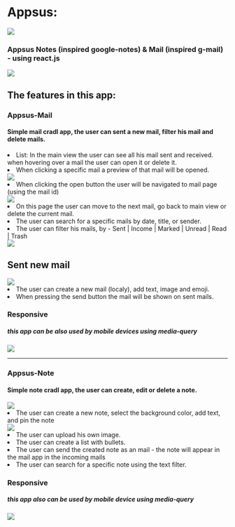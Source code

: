 <h1>Appsus:</h1>

<img src="https://i.imagesup.co/images2/0bc9c5fa988d1096f6ed3caae16fe838f3a2b829.png" />


<h3>Appsus Notes (inspired google-notes) & Mail (inspired g-mail) - using react.js</h3>

<img src="https://im3.ezgif.com/tmp/ezgif-3-4c779d3de4.gif" />


<h2>The features in this app:</h2>

<h3>Appsus-Mail</h3>

<h4>Simple mail cradl app, the user can sent a new mail, filter his mail and delete mails.</h4>

<li>List: In the main view the user can see all his mail sent and received. when hovering over a mail the user can open it or delete it.</li>

<li>When clicking a specific mail a preview of that mail will be opened. </li>

<img src="https://i.imagesup.co/images2/d9e406a76e60dfeff0d964f1fd0c962228d53031.png" />

<li>When clicking the open button the user will be navigated to mail page (using the mail id)</li>

<img src="https://i.imagesup.co/images2/a39d531fd3cb1243ecac711364b7c914f3de9737.png" />

<li>On this page the user can move to the next mail, go back to main view or delete the current mail.</li>

<li>The user can search for a specific mails by date, title, or sender.</li>

<li>The user can filter his mails, by -  Sent | Income | Marked | Unread | Read | Trash</li>

<img src="https://i.imagesup.co/images2/c9260199a3fdc8e6e4b6baf1f11f0d2e691f3076.png" />

<h2>Sent new mail</h2>

<img src="https://i.imagesup.co/images2/2b4dc66ee9cbaad920b8e3bd60ab5da8c476c146.png" />

<li>The user can create a new mail (localy), add text, image and emoji.</li>

<li>When pressing the send button the mail will be shown on sent mails.</li>

<h3>Responsive</h3>
<h5>this app can be also used by mobile devices using media-query</h5>

<img src="https://i.imagesup.co/images2/552077c5b12a946955d18547ca3ab507c7a22d28.png" />

<hr/>

<h3>Appsus-Note</h3>

<h4>Simple note cradl app, the user can create, edit or delete a note.</h4>

<img src="https://i.imagesup.co/images2/1d5a4fcf287fd85e20fc8321daa32780d5db6779.png" />

<li>The user can create a new note, select the background color, add text, and pin the note</li>

<img src="https://i.imagesup.co/images2/48a104a6d2d97022cacee254ab9e948ef2f8a9b2.png" />

<li>The user can upload his own image.</li>

<li>The user can create a list with bullets.</li>

<li>The user can send the created note as an mail - the note will appear in the mail app in the incoming mails</li>

<li>The user can search for a specific note using the text filter.</li>

<h3>Responsive</h3>
<h5>this app also can be used by mobile device using media-query</h5>

<img src="https://i.imagesup.co/images2/e91085da180a2f7a44566eb3762541108ab8baf7.png" />








